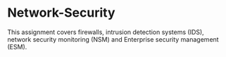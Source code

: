 # Network-Security
This assignment covers firewalls, intrusion detection systems (IDS), network security monitoring (NSM) and Enterprise security management (ESM).
